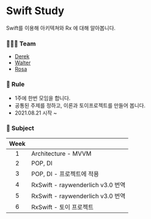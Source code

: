 # Swift Study
Swift를 이용해 아키텍쳐와 Rx 에 대해 알아봅니다.

### 🧑🏻‍💻 Team
- [Derek](https://github.com/derek1119)
- [Walter](https://github.com/taeuk178)
- [Rosa](https://github.com/Jinsujin)


### 📣 Rule
- 1주에 한번 모임을 합니다.
- 공통된 주제를 정하고, 이론과 토이프로젝트를 만들어 봅니다.
- 2021.08.21 시작 ~


### 📄 Subject
| Week |                                   |
| :--: | --------------------------------- |
|  1   | Architecture - MVVM               |
|  2   | POP, DI                           |
|  3   | POP, DI - 프로젝트에 적용         |
|  4   | RxSwift - raywenderlich v3.0 번역 |
|  5   | RxSwift - raywenderlich v3.0 번역 |
|  6   | RxSwift - 토이 프로젝트           |
